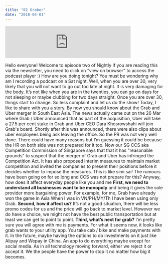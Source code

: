 ```yaml
---
title: "02 Graber"
date: "2018-04-01"
---
```


<iframe src="https://anchor.fm/bosslee/embed/episodes/02-Graber-is-coming-e18q6j" width="400px" height="102px" frameborder="0" scrolling="no"></iframe>

 Hello everyone! Welcome to episode two of Nightly If you are reading this via the newsletter, you need to click on “view on browser” to access the podcast player :) How are you doing tonight? You must be wondering why am I recording a podcast on a Sat night. Well, when you are over 30, very likely that you will not want to go out too late at night. It is very damaging for the body. It’s not like when you are in the twenties, you can go on days for not sleeping or maybe clubbing for two days straight. Once you are over 30, things start to change. So less complaint and let us do the show! Today, I like to share with you a story. By now you should know about the Grab and Uber merger in South East Asia. The news actually came out on the 26 Mar where Grab / Uber announced that as part of the acquisition, Uber will take a 27.5 per cent stake in Grab and Uber CEO Dara Khosrowshahi will join Grab's board. Shortly after this was announced, there were also clips about uber employees being ask leaving the office. So the PR was not very well done. There could have many reasons but I’m guessing it could be because the HR on both side was not prepared for it too. Now our SG CCS aka Competition Commission of Singapore says that that it has "reasonable grounds" to suspect that the merger of Grab and Uber has infringed the Competition Act. It has also proposed interim measures to maintain market competition and invited the companies to present their positions before it decides whether to impose the measures. This is like simi sai! The rumours have been going on for so long and CCS was not prepare for this? Anyway, how does it affect everyday people like you and me **First, we need to understand all businesses want to be monopoly** and being it gives the sole provider more bargaining power. For example, for me, Grab have already won the game in Asia When I was in VN/PH/MY/Th I have been using only Grab. **Second, how it affect us?** It’s not a good situation, there will be less promo codes for us and the price will go back to market level. However we do have a choice, we might not have the best public transportation but at least we can get to point to point. **Third, what’s next for grab?** I’m pretty sure you will agree with me is payments. For what it seems now, it looks like grab wants to your utility app. You take cab / bike and make payments with it. In the future, maybe having the options to do investments on it just like Alipay and Wepay in China. An app to do everything maybe except for social media. As in all technology moving forward, either we reject it or accept it. We the people have the power to stop it no matter how big it becomes.
